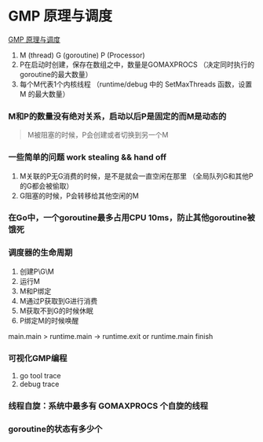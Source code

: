 # GMP 原理与调度

[GMP 原理与调度](https://www.topgoer.com/%E5%B9%B6%E5%8F%91%E7%BC%96%E7%A8%8B/GMP%E5%8E%9F%E7%90%86%E4%B8%8E%E8%B0%83%E5%BA%A6.html)

1. M (thread)  G (goroutine) P (Processor)
2. P在启动时创建，保存在数组之中，数量是GOMAXPROCS （决定同时执行的goroutine的最大数量）
3. 每个M代表1个内核线程 （runtime/debug 中的 SetMaxThreads 函数，设置 M 的最大数量）

### M和P的数量没有绝对关系，启动以后P是固定的而M是动态的

> M被阻塞的时候，P会创建或者切换到另一个M

### 一些简单的问题 work stealing && hand off

1. M关联的P无G消费的时候，是不是就会一直空闲在那里 （全局队列G和其他P的G都会被偷取）
2. G阻塞的时候，P会转移给其他空闲的M

### 在Go中，一个goroutine最多占用CPU 10ms，防止其他goroutine被饿死

### 调度器的生命周期

1. 创建P\G\M
2. 运行M
3. M和P绑定
4. M通过P获取到G进行消费
5. M获取不到G的时候休眠
6. P绑定M的时候唤醒

main.main > runtime.main -> runtime.exit or runtime.main finish

### 可视化GMP编程
1. go tool trace
2. debug trace

### 线程自旋：系统中最多有 GOMAXPROCS 个自旋的线程

### goroutine的状态有多少个



